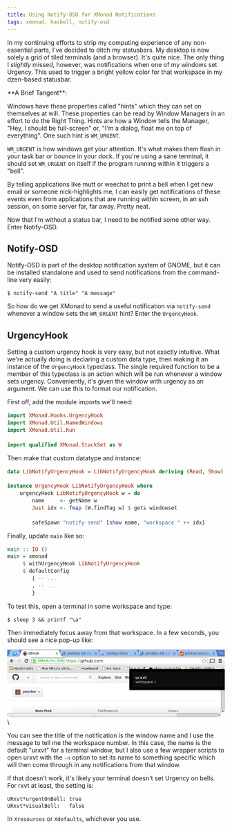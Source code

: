 ```yaml
---
title: Using Notify-OSD for XMonad Notifications
tags: xmonad, haskell, notify-osd
---
```


In my continuing efforts to strip my computing experience of any 
non-essential parts, I've decided to ditch my statusbars. My desktop is 
now solely a grid of tiled terminals (and a browser). It's quite nice. 
The only thing I *slightly* missed, however, was notifications when one 
of my windows set Urgency. This used to trigger a bright yellow color 
for that workspace in my dzen-based statusbar.

<div class="well">
**A Brief Tangent**:

Windows have these properties called "hints" which they can set on 
themselves at will. These properties can be read by Window Managers in 
an effort to do the Right Thing. Hints are how a Window tells the 
Manager, "Hey, I should be full-screen" or, "I'm a dialog, float me on 
top of everything". One such hint is `WM_URGENT`.

`WM_URGENT` is how windows get your attention. It's what makes them 
flash in your task bar or bounce in your dock. If you're using a sane 
terminal, it should set `WM_URGENT` on itself if the program running 
within it triggers a "bell".

By telling applications like mutt or weechat to print a bell when I get 
new email or someone nick-highlights me, I can easily get notifications 
of these events even from applications that are running within screen, 
in an ssh session, on some server far, far away. Pretty neat.
</div>

Now that I'm without a status bar, I need to be notified some other way. 
Enter Notify-OSD.

## Notify-OSD

Notify-OSD is part of the desktop notification system of GNOME, but it 
can be installed standalone and used to send notifications from the 
command-line very easily:

```
$ notify-send "A title" "A message"
```

So how do we get XMonad to send a useful notification via `notify-send` 
whenever a window sets the `WM_URGENT` hint? Enter the `UrgencyHook`.

## UrgencyHook

Setting a custom urgency hook is very easy, but not exactly intuitive. 
What we're actually doing is declaring a custom data type, then making 
it an instance of the `UrgencyHook` typeclass. The single required 
function to be a member of this typeclass is an action which will be run 
whenever a window sets urgency. Conveniently, it's given the window with 
urgency as an argument. We can use this to format our notification.

First off, add the module imports we'll need:

```haskell
import XMonad.Hooks.UrgencyHook
import XMonad.Util.NamedWindows
import XMonad.Util.Run

import qualified XMonad.StackSet as W
```

Then make that custom datatype and instance:

```haskell
data LibNotifyUrgencyHook = LibNotifyUrgencyHook deriving (Read, Show)

instance UrgencyHook LibNotifyUrgencyHook where
    urgencyHook LibNotifyUrgencyHook w = do
        name     <- getName w
        Just idx <- fmap (W.findTag w) $ gets windowset

        safeSpawn "notify-send" [show name, "workspace " ++ idx]
```

Finally, update `main` like so:

```haskell
main :: IO ()
main = xmonad
     $ withUrgencyHook LibNotifyUrgencyHook
     $ defaultConfig
        { -- ...
        , -- ...
        }
```

To test this, open a terminal in some workspace and type:

```
$ sleep 3 && printf "\a"
```

Then immediately focus away from that workspace. In a few seconds, you 
should see a nice pop-up like:

![notify-send](/img/notify-send.png)\ 

You can see the title of the notification is the window name and I use 
the message to tell me the workspace number. In this case, the name is 
the default "urxvt" for a terminal window, but I also use a few wrapper 
scripts to open urxvt with the `-n` option to set its name to something 
specific which will then come through in any notifications from that 
window.

If that doesn't work, it's likely your terminal doesn't set Urgency on 
bells. For rxvt at least, the setting is:

```
URxvt*urgentOnBell: true
URxvt*visualBell:   false
```

In `Xresources` or `Xdefaults`, whichever you use.
